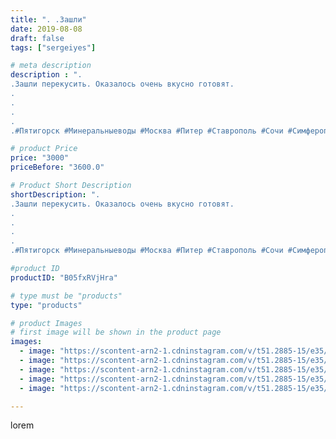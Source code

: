 ```yaml
---
title: ". .Зашли"
date: 2019-08-08
draft: false
tags: ["sergeiyes"]

# meta description
description : ".
.Зашли перекусить. Оказалось очень вкусно готовят.
.
.
.
.
.#Пятигорск #Минеральныеводы #Москва #Питер #Ставрополь #Сочи #Симферополь #Севастополь #УФО #Анапа"

# product Price
price: "3000"
priceBefore: "3600.0"

# Product Short Description
shortDescription: ".
.Зашли перекусить. Оказалось очень вкусно готовят.
.
.
.
.
.#Пятигорск #Минеральныеводы #Москва #Питер #Ставрополь #Сочи #Симферополь #Севастополь #УФО #Анапа #Краснодар #Екатеринбург #Челябинск #Ессентуки #Железноводск #Кисловодск #бизнес #Ростовнадону #gruppazahvata #крым #sergeystar  #Волгоград"

#product ID
productID: "B05fxRVjHra"

# type must be "products"
type: "products"

# product Images
# first image will be shown in the product page
images:
  - image: "https://scontent-arn2-1.cdninstagram.com/v/t51.2885-15/e35/66151175_881500172229162_6458030730468684140_n.jpg?tp=1&_nc_ht=scontent-arn2-1.cdninstagram.com&_nc_cat=106&_nc_ohc=rBOvbGyxm1QAX_FEj2E&oh=34256722fa105ea63b7081fa6e6fbd14&oe=606CDB1B&ig_cache_key=MjEwNTg1NDAyMzAzMDM3OTMwNg%3D%3D.2"
  - image: "https://scontent-arn2-1.cdninstagram.com/v/t51.2885-15/e35/66663079_363384471227851_380101412004747010_n.jpg?tp=1&_nc_ht=scontent-arn2-1.cdninstagram.com&_nc_cat=107&_nc_ohc=Z_Cb0ifM8uAAX_dse-1&oh=4171fc11f56a853acabe19b08dd0c68d&oe=606B4527&ig_cache_key=MjEwNTg1NDAyMzAxMzYzMzQxMg%3D%3D.2"
  - image: "https://scontent-arn2-1.cdninstagram.com/v/t51.2885-15/e35/67479186_447287779199217_8753152044723158518_n.jpg?tp=1&_nc_ht=scontent-arn2-1.cdninstagram.com&_nc_cat=109&_nc_ohc=Ey9_8Bd0jacAX9gqNBK&oh=a7a8812e8b589dabeb008abe40b654c3&oe=606D0E43&ig_cache_key=MjEwNTg1NDAyMzA0NzE2NzE4NA%3D%3D.2"
  - image: "https://scontent-arn2-1.cdninstagram.com/v/t51.2885-15/e35/67311628_182700869428754_6212541662978714169_n.jpg?tp=1&_nc_ht=scontent-arn2-1.cdninstagram.com&_nc_cat=102&_nc_ohc=ZCyMkQPJ7poAX_rg6ad&oh=8f10eb65dab4a9317c6366e0439aaa26&oe=606C7313&ig_cache_key=MjEwNTg1NDAyMzAzMDQxODYwNA%3D%3D.2"
  - image: "https://scontent-arn2-1.cdninstagram.com/v/t51.2885-15/e35/66678275_167681611062597_5764096706904735679_n.jpg?tp=1&_nc_ht=scontent-arn2-1.cdninstagram.com&_nc_cat=109&_nc_ohc=a5Q87tVAVzIAX9xzNIF&oh=512144871b7780c039cec788df4ccade&oe=6069ACBC&ig_cache_key=MjEwNTg1NDAyMzAzODg0NjY0NA%3D%3D.2"

---
```

lorem
